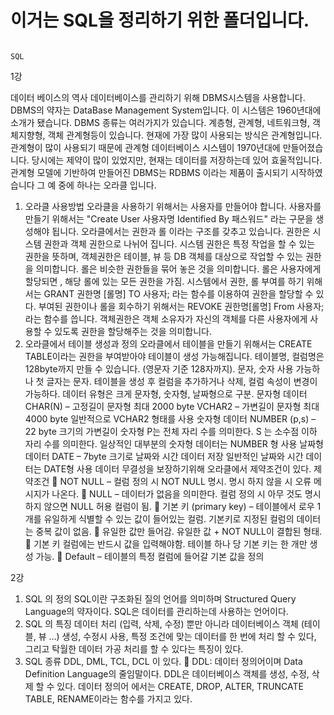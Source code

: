 # 이거는 SQL을 정리하기 위한 폴더입니다.

                                                                              SQL
1강

데이터 베이스의 역사
데이터베이스를 관리하기 위해 DBMS시스템을 사용합니다. DBMS의 약자는 DataBase Management System입니다. 이 시스템은 1960년대에 소개가 됐습니다. DBMS 종류는 여러가지가 있습니다. 계층형, 관계형, 네트워크형, 객체지향형, 객체 관계형등이 있습니다. 현재에 가장 많이 사용되는 방식은 관계형입니다.
관계형이 많이 사용되기 때문에 관계형 데이터베이스 시스템이 1970년대에 만들어졌습니다. 당시에는 제약이 많이 있었지만, 현재는 데이터를 저장하는데 있어 효울적입니다. 관계형 모델에 기반하여 만들어진 DBMS는 RDBMS 이라는 제품이 출시되기 시작하였습니다 그 예 중에 하나는 오라클 입니다.
 
1.	오라클 사용방법
오라클을 사용하기 위해서는 사용자를 만들어야 합니다. 사용자를 만들기 위해서는 "Create User 사용자명 Identified By 패스워드" 라는 구문을 생성해야 됩니다. 오라클에서는 권한과 롤 이라는 구조를 갖추고 있습니다. 
권한은 시스템 권한과 객체 권한으로 나뉘어 집니다. 시스템 권한은 특정 작업을 할 수 있는 권한을 뜻하며,
객체권한은 테이블, 뷰 등 DB 객체를 대상으로 작업할 수 있는 권한을 의미합니다. 
롤은 비슷한 권한들을 묶어 놓은 것을 의미합니다. 롤은 사용자에게 할당되면 , 해당 롤에 있는 모든 권한을 가짐. 
시스템에서 권한, 롤 부여를 하기 위해서는 GRANT 권한명 [롤명] TO 사용자; 라는 함수를 이용하여 권한을 할당할 수 있다. 부여된 권한이나 롤을 회수하기 위해서는 REVOKE 권한명[롤명] From 사용자; 라는 함수를 씁니다. 
객체권한은 객체 소유자가 자신의 객체를 다른 사용자에게 사용할 수 있도록 권한을 할당해주는 것을 의미합니다. 
2.	오라클에서 테이블 생성과 정의
오라클에서 테이블을 만들기 위해서는 CREATE TABLE이라는 권한을 부여받아야 테이블이 생성 가능해집니다. 
테이블명, 컬럼명은 128byte까지 만들 수 있습니다. (영문자 기준 128자까지). 문자, 숫자 사용 가능하나 첫 글자는 문자. 테이블을 생성 후 컬럼을 추가하거나 삭제, 컬럼 속성이 변경이 가능하다.  데이터 유형은 크게 문자형, 숫자형, 날짜형으로 구분. 
문자형 데이터
CHAR(N) – 고정길이 문자형 최대 2000 byte
VCHAR2 – 가변길이 문자형 최대 4000 byte
일반적으로 VCHAR2 형태를 사용
숫자형 데이터
NUMBER (p,s) – 22 byte 크기의 가변길이 숫자형
	               P는 전체 자리 수를 의미한다.
                             S 는 소수점 이하 자리 수를 의미한다.
일상적인 대부분의 숫자형 데이터는 NUMBER 형 사용
날짜형 데이터
DATE – 7byte 크기로 날짜와 시간 데이터 저장
일반적인 날짜와 시간 데이터는 DATE형 사용
데이터 무결성을 보장하기위해 오라클에서 제약조건이 있다. 
제약조건
	NOT NULL – 컬럼 정의 시 NOT NULL 명시. 명시 하지 않을 시 오류 메시지가 나온다. 
	NULL – 데이터가 없음을 의미한다. 컬럼 정의 시 아무 것도 명시하지 않으면 NULL 허용 컬럼이 됨.
	기본 키 (primary key) – 테이블에서 로우 1개를 유일하게 식별할 수 있는 값이 들어있는 컬럼. 기본키로 지정된 컬럼의 데이터는 중복 값이 없음.  유일한 값만 들어감. 유일한 값 + NOT NULL이 결합된 형태.  기본 키 컬럼에는 반드시 값을 입력해야함. 
테이블 하나 당 기본 키는 한 개만 생성 가능. 
	Default – 테이블의 특정 컬럼에 들어갈 기본 값을 정의

2강
1.	SQL 의 정의
SQL이란 구조화된 질의 언어를 의미하며 Structured Query Language의 약자이다. SQL은 데이터를 관리하는데 사용하는 언어이다. 
2.	SQL 의 특징
데이터 처리 (입력, 삭제, 수정) 뿐만 아니라 데이터베이스 객체 (테이블, 뷰 …) 생성, 수정시 사용, 특정 조건에 맞는 데이터를 한 번에 처리 할 수 있다, 그리고 탁월한 데이터 가공 처리를 할 수 있다는 특징이 있다. 
3.	SQL 종류
DDL, DML, TCL, DCL 이 있다.
	DDL: 데이터 정의어이며 Data Definition Language의 줄임말이다. DDL은 데이터베이스 객체를 생성, 수정, 삭제 할 수 있다. 데이터 정의어 에서는 CREATE, DROP, ALTER, TRUNCATE TABLE, RENAME이라는 함수를 가지고 있다.
   
